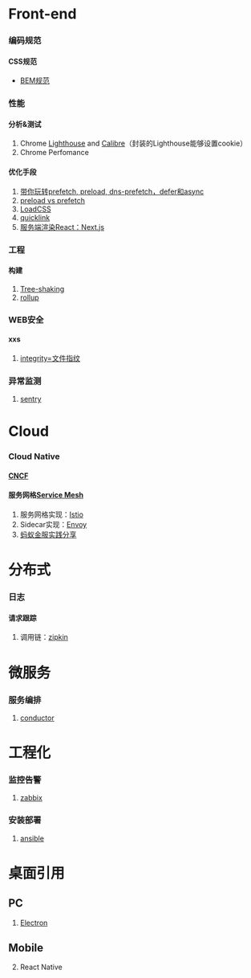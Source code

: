 # Front-end
### 编码规范
#### CSS规范
- [BEM规范](http://getbem.com/)
### 性能
#### 分析&测试
1. Chrome [Lighthouse](https://github.com/GoogleChrome/lighthouse) and [Calibre](https://calibreapp.com/)（封装的Lighthouse能够设置cookie）
2. Chrome Perfomance
#### 优化手段
1. [带你玩转prefetch, preload, dns-prefetch，defer和async](https://segmentfault.com/a/1190000011577248)
2. [preload vs prefetch](https://www.w3cplus.com/performance/reloading/preload-prefetch-and-priorities-in-chrome.html)
3. [LoadCSS](https://github.com/filamentgroup/loadCSS)
4. [quicklink](https://github.com/GoogleChromeLabs/quicklink)
5. [服务端渲染React：Next.js](http://nextjs.frontendx.cn)
### 工程
#### 构建
1. [Tree-shaking](https://zhuanlan.zhihu.com/p/32831172)
2. [rollup](https://rollupjs.cn/)

### WEB安全
#### xxs
1. [integrity=文件指纹](https://www.zhoulujun.cn/html/webfront/ECMAScript/js6/2018_0521_8115.html)

### 异常监测
1. [sentry](https://github.com/getsentry/sentry)

# Cloud
### Cloud Native
#### [CNCF](https://www.cncf.io/)
#### 服务网格[Service Mesh](https://jimmysong.io/posts/what-is-a-service-mesh/)
1. 服务网格实现：[Istio](https://istio.io/)
2. Sidecar实现：[Envoy](https://www.envoyproxy.io/)
3. [蚂蚁金服实践分享](https://www.infoq.cn/article/IhCKjgEDOO-YQAAPxesh)

# 分布式
### 日志
#### 请求跟踪
1. 调用链：[zipkin](https://zipkin.io/)

# 微服务
### 服务编排
1. [conductor](https://github.com/Netflix/conductor/)

# 工程化
### 监控告警
1. [zabbix](https://www.zabbix.com/)
### 安装部署
1. [ansible](https://www.ansible.com/)

# 桌面引用
## PC
1. [Electron](https://electronjs.org/)
## Mobile
2. React Native

